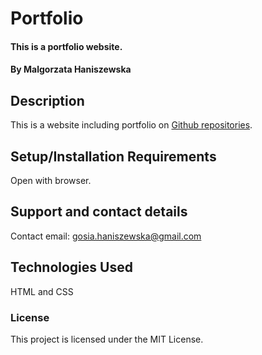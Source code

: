 # Portfolio

#### This is a portfolio website.

#### By Malgorzata Haniszewska

## Description

This is a website including portfolio on [Github repositories](https://github.com/yetka/portfolio).



## Setup/Installation Requirements

Open with browser.


## Support and contact details

Contact email: gosia.haniszewska@gmail.com

## Technologies Used

HTML and CSS

### License

This project is licensed under the MIT License.
